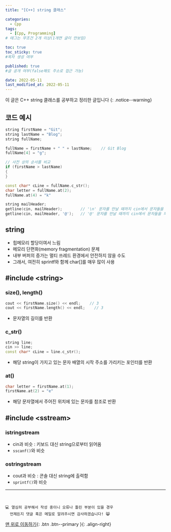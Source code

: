 ```yaml
---
title: "[C++] string 클래스" 

categories:
  - Cpp
tags:
  - [Cpp, Programming]
# 태그는 무조건 2개 이상(1개면 글이 안보임)

toc: true
toc_sticky: true
#목차 생성 여부

published: true
#글 공개 여부(false해도 주소로 접근 가능)

date: 2022-05-11
last_modified_at: 2022-05-11
---
```


이 글은 C++ string 클래스를 공부하고 정리한 글입니다
{: .notice--warning}

## 코드 예시
```cpp
string firstName = "Git";
string lastName = "Blog";
string fullName;

fullName = firstName + " " + lastName;    // Git Blog
fullName[4] = "g";

// 사전 상의 순서를 비교
if (firstName > lastName)
{
}

const char* cLine = fullName.c_str();
char letter = fullName.at(2);
fullName.at(4) = "k"

string mailHeader;
getline(cin, mailHeader);        // '\n' 문자를 만날 때까지 cin에서 문자들을 꺼내서 mailHeader에 저장
getline(cin, mailHeader, '@');   // '@' 문자를 만날 때까지 cin에서 문자들을 꺼내서 mailHeader에 저장
```

## string
- 힙메모리 할당이여서 느림
- 메모리 단편화(memory fragmentation) 문제
- 내부 버퍼의 증가는 멀티 쓰레드 환경에서 안전하지 않을 수도
- 그래서, 여전히 sprintf와 함께 char[]를 매우 많이 사용

## #include \<string\>

### size(), length()
```cpp
cout << firstName.size() << endl;    // 3
cout << firstName.length() << endl;    // 3
```
- 문자열의 길이를 반환

### c_str()
```cpp
string line;
cin >> line;
const char* cLine = line.c_str();
```
- 해당 string이 가지고 있는 문자 배열의 시작 주소를 가리키는 포인터를 반환

### at()
```cpp
char letter = firstName.at(1);
firstName.at(2) = "e"
```
- 해당 문자열에서 주어진 위치에 있는 문자를 참조로 반환

## #include \<sstream\>

### istringstream
- cin과 비슷 : 키보드 대신 string으로부터 읽어옴
- `sscanf()`와 비슷

### ostringstream
- cout과 비슷 : 콘솔 대신 string에 출력함
- `sprintf()`와 비슷

***
<br>

    💻 열심히 공부해서 작성 중이니 오류나 틀린 부분이 있을 경우 
      언제든지 댓글 혹은 메일로 알려주시면 감사하겠습니다! 😸

[맨 위로 이동하기](#){: .btn .btn--primary }{: .align-right}